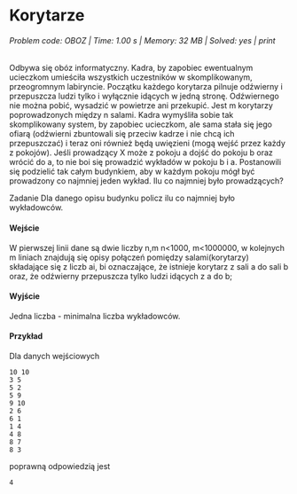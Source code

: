 # Korytarze
###### Problem code: OBOZ \| Time: 1.00 s \| Memory: 32 MB \| Solved: yes \| print

Odbywa się obóz informatyczny. Kadra, by zapobiec ewentualnym ucieczkom umieściła wszystkich uczestników w skomplikowanym, przeogromnym labiryncie. Początku każdego korytarza pilnuje odźwierny i przepuszcza ludzi tylko i wyłącznie idących w jedną stronę. Odźwiernego nie można pobić, wysadzić w powietrze ani przekupić. Jest m korytarzy poprowadzonych między n salami. Kadra wymyśliła sobie tak skomplikowany system, by zapobiec ucieczkom, ale sama stała się jego ofiarą (odźwierni zbuntowali się przeciw kadrze i nie chcą ich przepuszczać) i teraz oni również będą uwięzieni (mogą wejść przez każdy z pokojów). Jeśli prowadzący X może z pokoju a dojść do pokoju b oraz wrócić do a, to nie boi się prowadzić wykładów w pokoju b i a. Postanowili się podzielić tak całym budynkiem, aby w każdym pokoju mógł być prowadzony co najmniej jeden wykład. Ilu co najmniej było prowadzących?

Zadanie
Dla danego opisu budynku policz ilu co najmniej było wykładowców.

#### Wejście
W pierwszej linii dane są dwie liczby n,m n<1000, m<1000000, w kolejnych m liniach znajdują się opisy połączeń pomiędzy salami(korytarzy) składające się z liczb ai, bi oznaczające, że istnieje korytarz z sali a do sali b oraz, że odźwierny przepuszcza tylko ludzi idących z a do b;

#### Wyjście
Jedna liczba - minimalna liczba wykładowców.

#### Przykład
Dla danych wejściowych

```
10 10
3 5
5 2
5 9
9 10
2 6
6 1
1 4
4 8
8 7
8 3

```
poprawną odpowiedzią jest
```
4

```

